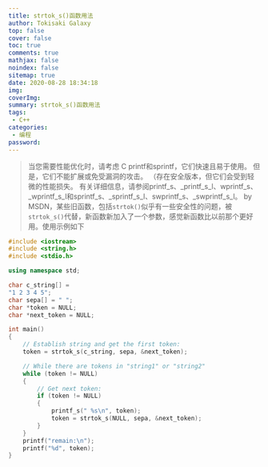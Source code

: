 ```yaml
---
title: strtok_s()函数用法
author: Tokisaki Galaxy
top: false
cover: false
toc: true
comments: true
mathjax: false
noindex: false
sitemap: true
date: 2020-08-28 18:34:18
img:
coverImg:
summary: strtok_s()函数用法
tags:
 - C++
categories:
 - 编程
password:
---
```


> 当您需要性能优化时，请考虑 C printf和sprintf，它们快速且易于使用。 但是，它们不能扩展或免受漏洞的攻击。 （存在安全版本，但它们会受到轻微的性能损失。 有关详细信息，请参阅printf_s、_printf_s_l、wprintf_s、_wprintf_s_l和sprintf_s、_sprintf_s_l、swprintf_s、_swprintf_s_l。
by MSDN，某些旧函数，包括`strtok()`似乎有一些安全性的问题，被`strtok_s()`代替，新函数新加入了一个参数，感觉新函数比以前那个更好用。使用示例如下

```cpp
#include <iostream>
#include <string.h>
#include <stdio.h>

using namespace std;

char c_string[] =
"1 2 3 4 5";
char sepa[] = " ";
char *token = NULL;
char *next_token = NULL;

int main()
{
    // Establish string and get the first token:
    token = strtok_s(c_string, sepa, &next_token);

    // While there are tokens in "string1" or "string2"
    while (token != NULL)
    {
        // Get next token:
        if (token != NULL)
        {
            printf_s(" %s\n", token);
            token = strtok_s(NULL, sepa, &next_token);
        }
    }
    printf("remain:\n");
    printf("%d", token);
}
```
